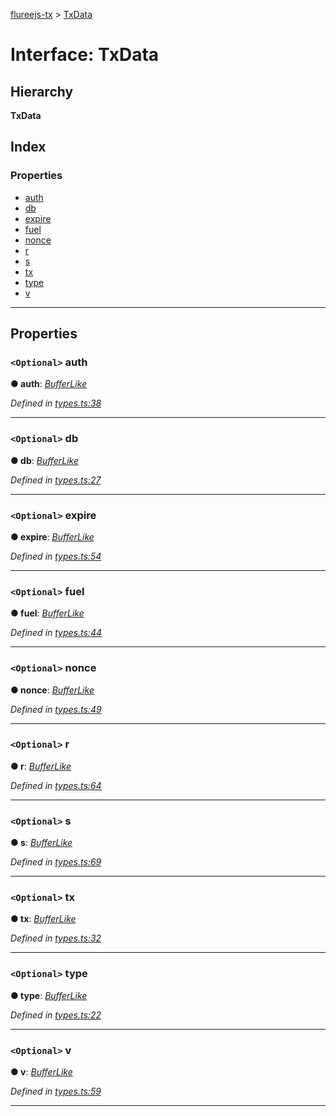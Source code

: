 [flureejs-tx](../README.md) > [TxData](../interfaces/txdata.md)

# Interface: TxData

## Hierarchy

**TxData**

## Index

### Properties

- [auth](txdata.md#auth)
- [db](txdata.md#db)
- [expire](txdata.md#expire)
- [fuel](txdata.md#fuel)
- [nonce](txdata.md#nonce)
- [r](txdata.md#r)
- [s](txdata.md#s)
- [tx](txdata.md#tx)
- [type](txdata.md#type)
- [v](txdata.md#v)

---

## Properties

<a id="auth"></a>

### `<Optional>` auth

**● auth**: _[BufferLike](../#bufferlike)_

_Defined in [types.ts:38](https://github.com/StylusFrost/flureejs-tx/blob/a5da95f/src/types.ts#L38)_

---

<a id="db"></a>

### `<Optional>` db

**● db**: _[BufferLike](../#bufferlike)_

_Defined in [types.ts:27](https://github.com/StylusFrost/flureejs-tx/blob/a5da95f/src/types.ts#L27)_

---

<a id="expire"></a>

### `<Optional>` expire

**● expire**: _[BufferLike](../#bufferlike)_

_Defined in [types.ts:54](https://github.com/StylusFrost/flureejs-tx/blob/a5da95f/src/types.ts#L54)_

---

<a id="fuel"></a>

### `<Optional>` fuel

**● fuel**: _[BufferLike](../#bufferlike)_

_Defined in [types.ts:44](https://github.com/StylusFrost/flureejs-tx/blob/a5da95f/src/types.ts#L44)_

---

<a id="nonce"></a>

### `<Optional>` nonce

**● nonce**: _[BufferLike](../#bufferlike)_

_Defined in [types.ts:49](https://github.com/StylusFrost/flureejs-tx/blob/a5da95f/src/types.ts#L49)_

---

<a id="r"></a>

### `<Optional>` r

**● r**: _[BufferLike](../#bufferlike)_

_Defined in [types.ts:64](https://github.com/StylusFrost/flureejs-tx/blob/a5da95f/src/types.ts#L64)_

---

<a id="s"></a>

### `<Optional>` s

**● s**: _[BufferLike](../#bufferlike)_

_Defined in [types.ts:69](https://github.com/StylusFrost/flureejs-tx/blob/a5da95f/src/types.ts#L69)_

---

<a id="tx"></a>

### `<Optional>` tx

**● tx**: _[BufferLike](../#bufferlike)_

_Defined in [types.ts:32](https://github.com/StylusFrost/flureejs-tx/blob/a5da95f/src/types.ts#L32)_

---

<a id="type"></a>

### `<Optional>` type

**● type**: _[BufferLike](../#bufferlike)_

_Defined in [types.ts:22](https://github.com/StylusFrost/flureejs-tx/blob/a5da95f/src/types.ts#L22)_

---

<a id="v"></a>

### `<Optional>` v

**● v**: _[BufferLike](../#bufferlike)_

_Defined in [types.ts:59](https://github.com/StylusFrost/flureejs-tx/blob/a5da95f/src/types.ts#L59)_

---
